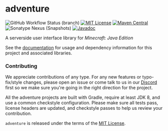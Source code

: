 # adventure

![GitHub Workflow Status (branch)](https://img.shields.io/github/actions/workflow/status/KyoriPowered/adventure/build.yml?branch=main/4) [![MIT License](https://img.shields.io/badge/license-MIT-blue)](license.txt) [![Maven Central](https://img.shields.io/maven-central/v/net.kyori/adventure-api?label=stable)](https://search.maven.org/search?q=g:net.kyori%20AND%20a:adventure*) ![Sonatype Nexus (Snapshots)](https://img.shields.io/nexus/s/net.kyori/adventure-api?label=dev&server=https%3A%2F%2Foss.sonatype.org) [![Javadoc](https://img.shields.io/badge/javadoc-all-green)](https://jd.advntr.dev/)

A serverside user interface library for *Minecraft: Java Edition*

See the [documentation](https://docs.advntr.dev/) for usage and dependency information for this project and associated libraries.

### Contributing

We appreciate contributions of any type. For any new features or typo-fix/style changes, please open an issue or come talk to us in our [Discord] first so we make sure you're going in the right direction for the project.

All the adventure projects are built with Gradle, require at least JDK 8, and use a common checkstyle configuration. Please make sure all tests pass, license headers are updated, and checkstyle passes to help us review your contribution.

`adventure` is released under the terms of the [MIT License](license.txt).

[Discord]: https://discord.gg/MMfhJ8F
